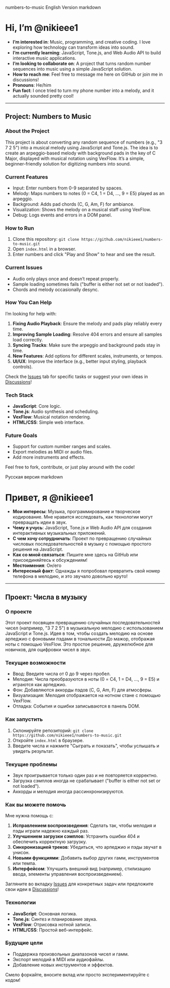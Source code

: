 numbers-to-music
English Version
markdown
# Hi, I’m @nikieee1

- **I’m interested in**: Music, programming, and creative coding. I love exploring how technology can transform ideas into sound.
- **I’m currently learning**: JavaScript, Tone.js, and Web Audio API to build interactive music applications.
- **I’m looking to collaborate on**: A project that turns random number sequences into music using a simple JavaScript solution.
- **How to reach me**: Feel free to message me here on GitHub or join me in discussions!
- **Pronouns**: He/him
- **Fun fact**: I once tried to turn my phone number into a melody, and it actually sounded pretty cool!

---

## Project: Numbers to Music

### About the Project
This project is about converting any random sequence of numbers (e.g., "3 7 2 5") into a musical melody using JavaScript and Tone.js. The idea is to create an arpeggio-based melody with background pads in the key of C Major, displayed with musical notation using VexFlow. It’s a simple, beginner-friendly solution for digitizing numbers into sound.

### Current Features
- Input: Enter numbers from 0-9 separated by spaces.
- Melody: Maps numbers to notes (0 = C4, 1 = D4, ..., 9 = E5) played as an arpeggio.
- Background: Adds pad chords (C, G, Am, F) for ambiance.
- Visualization: Shows the melody on a musical staff using VexFlow.
- Debug: Logs events and errors in a DOM panel.

### How to Run
1. Clone this repository: `git clone https://github.com/nikieee1/numbers-to-music.git`
2. Open `index.html` in a browser.
3. Enter numbers and click "Play and Show" to hear and see the result.

### Current Issues
- Audio only plays once and doesn’t repeat properly.
- Sample loading sometimes fails ("buffer is either not set or not loaded").
- Chords and melody occasionally desync.

### How You Can Help
I’m looking for help with:
1. **Fixing Audio Playback**: Ensure the melody and pads play reliably every time.
2. **Improving Sample Loading**: Resolve 404 errors and ensure all samples load correctly.
3. **Syncing Tracks**: Make sure the arpeggio and background pads stay in time.
4. **New Features**: Add options for different scales, instruments, or tempos.
5. **UI/UX**: Improve the interface (e.g., better input styling, playback controls).

Check the [Issues](https://github.com/nikieee1/numbers-to-music/issues) tab for specific tasks or suggest your own ideas in [Discussions](https://github.com/nikieee1/numbers-to-music/discussions)!

### Tech Stack
- **JavaScript**: Core logic.
- **Tone.js**: Audio synthesis and scheduling.
- **VexFlow**: Musical notation rendering.
- **HTML/CSS**: Simple web interface.

### Future Goals
- Support for custom number ranges and scales.
- Export melodies as MIDI or audio files.
- Add more instruments and effects.

Feel free to fork, contribute, or just play around with the code!

<!---
nikieee1/nikieee1 is a special repository because its `README.md` (this file) appears on your GitHub profile.
You can click the Preview link to take a look at your changes.
--->
Русская версия
markdown
# Привет, я @nikieee1

- **Мои интересы**: Музыка, программирование и творческое кодирование. Мне нравится исследовать, как технологии могут превращать идеи в звук.
- **Чему я учусь**: JavaScript, Tone.js и Web Audio API для создания интерактивных музыкальных приложений.
- **С чем хочу сотрудничать**: Проект по превращению случайных числовых последовательностей в музыку с помощью простого решения на JavaScript.
- **Как со мной связаться**: Пишите мне здесь на GitHub или присоединяйтесь к обсуждениям!
- **Местоимения**: Он/его
- **Интересный факт**: Однажды я попробовал превратить свой номер телефона в мелодию, и это звучало довольно круто!

---

## Проект: Числа в музыку

### О проекте
Этот проект посвящен превращению случайных последовательностей чисел (например, "3 7 2 5") в музыкальную мелодию с использованием JavaScript и Tone.js. Идея в том, чтобы создать мелодию на основе арпеджио с фоновыми пэдами в тональности До мажор, отображая ноты с помощью VexFlow. Это простое решение, дружелюбное для новичков, для оцифровки чисел в звук.

### Текущие возможности
- Ввод: Введите числа от 0 до 9 через пробел.
- Мелодия: Числа преобразуются в ноты (0 = C4, 1 = D4, ..., 9 = E5) и играются как арпеджио.
- Фон: Добавляются аккорды пэдов (C, G, Am, F) для атмосферы.
- Визуализация: Мелодия отображается на нотном стане с помощью VexFlow.
- Отладка: События и ошибки записываются в панель DOM.

### Как запустить
1. Склонируйте репозиторий: `git clone https://github.com/nikieee1/numbers-to-music.git`
2. Откройте `index.html` в браузере.
3. Введите числа и нажмите "Сыграть и показать", чтобы услышать и увидеть результат.

### Текущие проблемы
- Звук проигрывается только один раз и не повторяется корректно.
- Загрузка сэмплов иногда не срабатывает ("buffer is either not set or not loaded").
- Аккорды и мелодия иногда рассинхронизируются.

### Как вы можете помочь
Мне нужна помощь с:
1. **Исправлением воспроизведения**: Сделать так, чтобы мелодия и пэды играли надежно каждый раз.
2. **Улучшением загрузки сэмплов**: Устранить ошибки 404 и обеспечить корректную загрузку.
3. **Синхронизацией треков**: Убедиться, что арпеджио и пэды звучат в унисон.
4. **Новыми функциями**: Добавить выбор других гамм, инструментов или темпа.
5. **Интерфейсом**: Улучшить внешний вид (например, стилизацию ввода, элементы управления воспроизведением).

Загляните во вкладку [Issues](https://github.com/nikieee1/numbers-to-music/issues) для конкретных задач или предложите свои идеи в [Discussions](https://github.com/nikieee1/numbers-to-music/discussions)!

### Технологии
- **JavaScript**: Основная логика.
- **Tone.js**: Синтез и планирование звука.
- **VexFlow**: Отрисовка нотной записи.
- **HTML/CSS**: Простой веб-интерфейс.

### Будущие цели
- Поддержка произвольных диапазонов чисел и гамм.
- Экспорт мелодий в MIDI или аудиофайлы.
- Добавление новых инструментов и эффектов.

Смело форкайте, вносите вклад или просто экспериментируйте с кодом!
